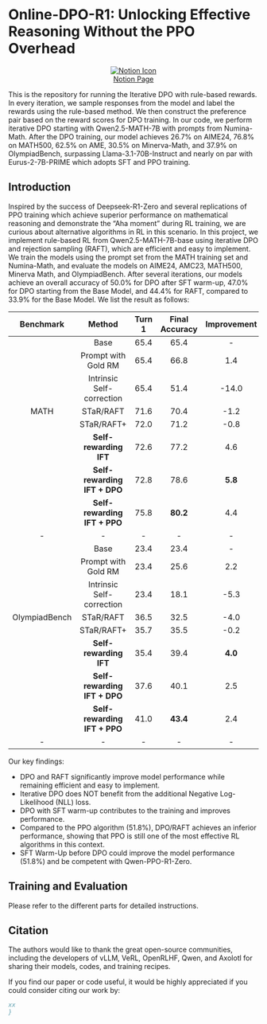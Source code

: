 # Online-DPO-R1: Unlocking Effective Reasoning Without the PPO Overhead

<div align="center">
  <a href="https://efficient-unicorn-451.notion.site/Online-DPO-R1-Unlocking-Effective-Reasoning-Without-the-PPO-Overhead-1908b9a70e7b80c3bc83f4cf04b2f175">
    <img src="https://www.notion.so/front-static/favicon.ico" alt="Notion Icon">
  </a>
  <br>
  <a href="https://efficient-unicorn-451.notion.site/Online-DPO-R1-Unlocking-Effective-Reasoning-Without-the-PPO-Overhead-1908b9a70e7b80c3bc83f4cf04b2f175">Notion Page</a>
</div>


This is the repository for running the Iterative DPO with rule-based rewards. In every iteration, we sample responses from the model and label the rewards using the rule-based method. We then construct the preference pair based on the reward scores for DPO training. In our code, we perform iterative DPO starting with Qwen2.5-MATH-7B with prompts from Numina-Math. After the DPO training, our model achieves 26.7% on AIME24, 76.8% on MATH500, 62.5% on AME, 30.5% on Minerva-Math, and 37.9% on OlympiadBench, surpassing Llama-3.1-70B-Instruct and nearly on par with Eurus-2-7B-PRIME which adopts SFT and PPO training.

## Introduction

Inspired by the success of Deepseek-R1-Zero and several replications of PPO training which achieve superior performance on mathematical reasoning and demonstrate the “Aha moment” during RL training, we are curious about alternative algorithms in RL in this scenario. In this project, we implement rule-based RL from Qwen2.5-MATH-7B-base using iterative DPO and rejection sampling (RAFT), which are efficient and easy to implement. We train the models using the prompt set from the MATH training set and Numina-Math, and evaluate the models on AIME24, AMC23, MATH500, Minerva Math, and OlympiadBench. After several iterations, our models achieve an overall accuracy of 50.0% for DPO after SFT warm-up, 47.0% for DPO starting from the Base Model, and 44.4% for RAFT, compared to 33.9% for the Base Model. We list the result as follows:

<div align="center">

| Benchmark | Method | Turn 1 | Final Accuracy | Improvement | w2c | c2w|  
|:--------:|:--------:|:--------:|:--------:|:--------:|:--------:|:--------:|
|    |  Base | 65.4 | 65.4  |  -  |    -  | -     | - |
|    |  Prompt with Gold RM| 65.4 | 66.8  |  1.4  |    1.4  | 0.0    | 
|    |  Intrinsic Self-correction | 65.4 | 51.4 |  -14.0  |    1.4  | 15.4   | 
|  MATH  |  STaR/RAFT | 71.6 | 70.4  |  -1.2  |    5.0  | 6.2     | 
|    |  STaR/RAFT+ | 72.0 | 71.2  |  -0.8  |    3.0  | 3.8     | 
|    |  **Self-rewarding IFT** | 72.6 | 77.2  |  4.6  |   5.0 | 0.4 | 
|    |  **Self-rewarding IFT + DPO** | 72.8 | 78.6|  **5.8** |   6.0 | 0.2  | 
|    |  **Self-rewarding IFT + PPO** | 75.8| **80.2**  |  4.4  |   4.8 | 0.4   | 
|  -  |  - | -| -  |  -  |   - | -  | 
|    |  Base | 23.4 | 23.4  |  -  |    -  | -     | - |
|    |  Prompt with Gold RM| 23.4 | 25.6  |  2.2  |    2.2  | 0.0    | 
|    |  Intrinsic Self-correction | 23.4 | 18.1 |  -5.3  |    2.2  | 7.5   | 
|  OlympiadBench  |  STaR/RAFT | 36.5 | 32.5  |  -4.0  |    7.2  | 11.2     | 
|    |  STaR/RAFT+ | 35.7 | 35.5  |  -0.2  |    3.2  | 3.4     | 
|    |  **Self-rewarding IFT** | 35.4 | 39.4  |  **4.0**  |   4.7 | 0.7 | 
|    |  **Self-rewarding IFT + DPO** | 37.6 | 40.1|  2.5 |   3.5 | 1.0  | 
|    |  **Self-rewarding IFT + PPO** | 41.0| **43.4**  |  2.4  |   2.8 | 0.4   | 
|  -  |  - | -| -  |  -  |   - | -  | 



</div>

Our key findings:
* DPO and RAFT significantly improve model performance while remaining efficient and easy to implement.
* Iterative DPO does NOT benefit from the additional Negative Log-Likelihood (NLL) loss.
* DPO with SFT warm-up contributes to the training and improves performance.
* Compared to the PPO algorithm (51.8%), DPO/RAFT achieves an inferior performance, showing that PPO is still one of the most effective RL algorithms in this context.
* SFT Warm-Up before DPO could improve the model performance (51.8%) and be competent with Qwen-PPO-R1-Zero.

## Training and Evaluation

Please refer to the different parts for detailed instructions.



## Citation

The authors would like to thank the great open-source communities, including the developers of vLLM, VeRL, OpenRLHF, Qwen, and Axolotl for sharing their models, codes, and training recipes. 

If you find our paper or code useful, it would be highly appreciated if you could consider citing our work by:

```bibtex
xx
}
